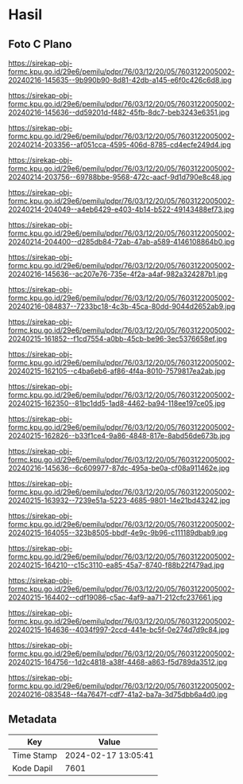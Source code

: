 # Hasil

## Foto C Plano

https://sirekap-obj-formc.kpu.go.id/29e6/pemilu/pdpr/76/03/12/20/05/7603122005002-20240216-145635--9b990b90-8d81-42db-a145-e6f0c426c6d8.jpg

https://sirekap-obj-formc.kpu.go.id/29e6/pemilu/pdpr/76/03/12/20/05/7603122005002-20240216-145636--dd59201d-f482-45fb-8dc7-beb3243e6351.jpg

https://sirekap-obj-formc.kpu.go.id/29e6/pemilu/pdpr/76/03/12/20/05/7603122005002-20240214-203356--af051cca-4595-406d-8785-cd4ecfe249d4.jpg

https://sirekap-obj-formc.kpu.go.id/29e6/pemilu/pdpr/76/03/12/20/05/7603122005002-20240214-203756--69788bbe-9568-472c-aacf-9d1d790e8c48.jpg

https://sirekap-obj-formc.kpu.go.id/29e6/pemilu/pdpr/76/03/12/20/05/7603122005002-20240214-204049--a4eb6429-e403-4b14-b522-49143488ef73.jpg

https://sirekap-obj-formc.kpu.go.id/29e6/pemilu/pdpr/76/03/12/20/05/7603122005002-20240214-204400--d285db84-72ab-47ab-a589-4146108864b0.jpg

https://sirekap-obj-formc.kpu.go.id/29e6/pemilu/pdpr/76/03/12/20/05/7603122005002-20240216-145636--ac207e76-735e-4f2a-a4af-982a324287b1.jpg

https://sirekap-obj-formc.kpu.go.id/29e6/pemilu/pdpr/76/03/12/20/05/7603122005002-20240216-084837--7233bc18-4c3b-45ca-80dd-9044d2652ab9.jpg

https://sirekap-obj-formc.kpu.go.id/29e6/pemilu/pdpr/76/03/12/20/05/7603122005002-20240215-161852--f1cd7554-a0bb-45cb-be96-3ec5376658ef.jpg

https://sirekap-obj-formc.kpu.go.id/29e6/pemilu/pdpr/76/03/12/20/05/7603122005002-20240215-162105--c4ba6eb6-af86-4f4a-8010-7579817ea2ab.jpg

https://sirekap-obj-formc.kpu.go.id/29e6/pemilu/pdpr/76/03/12/20/05/7603122005002-20240215-162350--81bc1dd5-1ad8-4462-ba94-118ee197ce05.jpg

https://sirekap-obj-formc.kpu.go.id/29e6/pemilu/pdpr/76/03/12/20/05/7603122005002-20240215-162826--b33f1ce4-9a86-4848-817e-8abd56de673b.jpg

https://sirekap-obj-formc.kpu.go.id/29e6/pemilu/pdpr/76/03/12/20/05/7603122005002-20240216-145636--6c609977-87dc-495a-be0a-cf08a911462e.jpg

https://sirekap-obj-formc.kpu.go.id/29e6/pemilu/pdpr/76/03/12/20/05/7603122005002-20240215-163932--7239e51a-5223-4685-9801-14e21bd43242.jpg

https://sirekap-obj-formc.kpu.go.id/29e6/pemilu/pdpr/76/03/12/20/05/7603122005002-20240215-164055--323b8505-bbdf-4e9c-9b96-c111189dbab9.jpg

https://sirekap-obj-formc.kpu.go.id/29e6/pemilu/pdpr/76/03/12/20/05/7603122005002-20240215-164210--c15c3110-ea85-45a7-8740-f88b22f479ad.jpg

https://sirekap-obj-formc.kpu.go.id/29e6/pemilu/pdpr/76/03/12/20/05/7603122005002-20240215-164402--cdf19086-c5ac-4af9-aa71-212cfc237661.jpg

https://sirekap-obj-formc.kpu.go.id/29e6/pemilu/pdpr/76/03/12/20/05/7603122005002-20240215-164636--4034f997-2ccd-441e-bc5f-0e274d7d9c84.jpg

https://sirekap-obj-formc.kpu.go.id/29e6/pemilu/pdpr/76/03/12/20/05/7603122005002-20240215-164756--1d2c4818-a38f-4468-a863-f5d789da3512.jpg

https://sirekap-obj-formc.kpu.go.id/29e6/pemilu/pdpr/76/03/12/20/05/7603122005002-20240216-083548--f4a7647f-cdf7-41a2-ba7a-3d75dbb6a4d0.jpg


## Metadata

| Key        | Value               |
| ---------- | ------------------- |
| Time Stamp | 2024-02-17 13:05:41 |
| Kode Dapil | 7601                |



